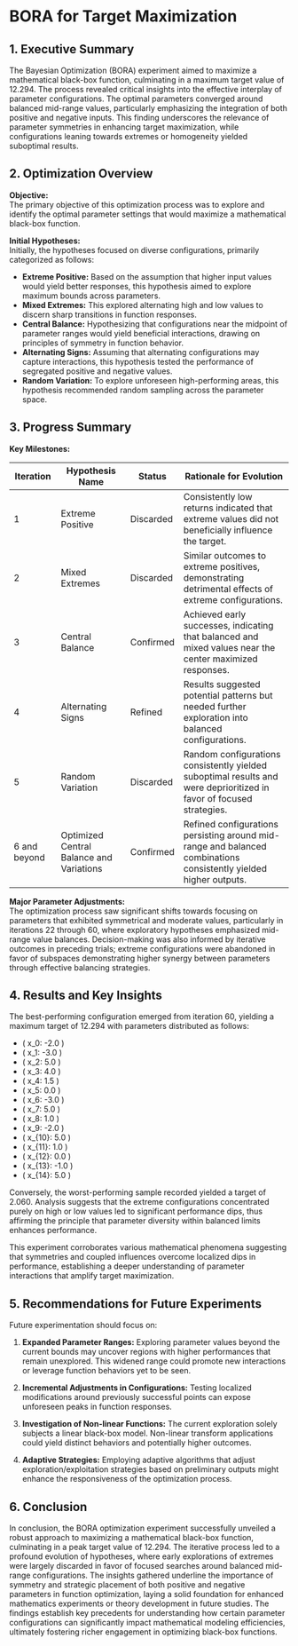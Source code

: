 # BORA for Target Maximization 

## 1. Executive Summary

The Bayesian Optimization (BORA) experiment aimed to maximize a mathematical black-box function, culminating in a maximum target value of 12.294. The process revealed critical insights into the effective interplay of parameter configurations. The optimal parameters converged around balanced mid-range values, particularly emphasizing the integration of both positive and negative inputs. This finding underscores the relevance of parameter symmetries in enhancing target maximization, while configurations leaning towards extremes or homogeneity yielded suboptimal results.

## 2. Optimization Overview

**Objective:**  
The primary objective of this optimization process was to explore and identify the optimal parameter settings that would maximize a mathematical black-box function.

**Initial Hypotheses:**  
Initially, the hypotheses focused on diverse configurations, primarily categorized as follows:

- **Extreme Positive:** Based on the assumption that higher input values would yield better responses, this hypothesis aimed to explore maximum bounds across parameters.
- **Mixed Extremes:** This explored alternating high and low values to discern sharp transitions in function responses.
- **Central Balance:** Hypothesizing that configurations near the midpoint of parameter ranges would yield beneficial interactions, drawing on principles of symmetry in function behavior.
- **Alternating Signs:** Assuming that alternating configurations may capture interactions, this hypothesis tested the performance of segregated positive and negative values.
- **Random Variation:** To explore unforeseen high-performing areas, this hypothesis recommended random sampling across the parameter space.

## 3. Progress Summary

**Key Milestones:**

| Iteration | Hypothesis Name                               | Status       | Rationale for Evolution                                                                                           |
|-----------|----------------------------------------------|--------------|-------------------------------------------------------------------------------------------------------------------|
| 1         | Extreme Positive                             | Discarded    | Consistently low returns indicated that extreme values did not beneficially influence the target.                 |
| 2         | Mixed Extremes                               | Discarded    | Similar outcomes to extreme positives, demonstrating detrimental effects of extreme configurations.                |
| 3         | Central Balance                              | Confirmed    | Achieved early successes, indicating that balanced and mixed values near the center maximized responses.          |
| 4         | Alternating Signs                            | Refined      | Results suggested potential patterns but needed further exploration into balanced configurations.                  |
| 5         | Random Variation                             | Discarded    | Random configurations consistently yielded suboptimal results and were deprioritized in favor of focused strategies.|
| 6 and beyond| Optimized Central Balance and Variations  | Confirmed    | Refined configurations persisting around mid-range and balanced combinations consistently yielded higher outputs.   | 

**Major Parameter Adjustments:**  
The optimization process saw significant shifts towards focusing on parameters that exhibited symmetrical and moderate values, particularly in iterations 22 through 60, where exploratory hypotheses emphasized mid-range value balances. Decision-making was also informed by iterative outcomes in preceding trials; extreme configurations were abandoned in favor of subspaces demonstrating higher synergy between parameters through effective balancing strategies.

## 4. Results and Key Insights

The best-performing configuration emerged from iteration 60, yielding a maximum target of 12.294 with parameters distributed as follows:

- \( x_0: -2.0 \)
- \( x_1: -3.0 \)
- \( x_2: 5.0 \)
- \( x_3: 4.0 \)
- \( x_4: 1.5 \)
- \( x_5: 0.0 \)
- \( x_6: -3.0 \)
- \( x_7: 5.0 \)
- \( x_8: 1.0 \)
- \( x_9: -2.0 \)
- \( x_{10}: 5.0 \)
- \( x_{11}: 1.0 \)
- \( x_{12}: 0.0 \)
- \( x_{13}: -1.0 \)
- \( x_{14}: 5.0 \)

Conversely, the worst-performing sample recorded yielded a target of 2.060. Analysis suggests that the extreme configurations concentrated purely on high or low values led to significant performance dips, thus affirming the principle that parameter diversity within balanced limits enhances performance.

This experiment corroborates various mathematical phenomena suggesting that symmetries and coupled influences overcome localized dips in performance, establishing a deeper understanding of parameter interactions that amplify target maximization. 

## 5. Recommendations for Future Experiments

Future experimentation should focus on:

1. **Expanded Parameter Ranges:** Exploring parameter values beyond the current bounds may uncover regions with higher performances that remain unexplored. This widened range could promote new interactions or leverage function behaviors yet to be seen.
   
2. **Incremental Adjustments in Configurations:** Testing localized modifications around previously successful points can expose unforeseen peaks in function responses.

3. **Investigation of Non-linear Functions:** The current exploration solely subjects a linear black-box model. Non-linear transform applications could yield distinct behaviors and potentially higher outcomes.

4. **Adaptive Strategies:** Employing adaptive algorithms that adjust exploration/exploitation strategies based on preliminary outputs might enhance the responsiveness of the optimization process.

## 6. Conclusion

In conclusion, the BORA optimization experiment successfully unveiled a robust approach to maximizing a mathematical black-box function, culminating in a peak target value of 12.294. The iterative process led to a profound evolution of hypotheses, where early explorations of extremes were largely discarded in favor of focused searches around balanced mid-range configurations. The insights gathered underline the importance of symmetry and strategic placement of both positive and negative parameters in function optimization, laying a solid foundation for enhanced mathematics experiments or theory development in future studies. The findings establish key precedents for understanding how certain parameter configurations can significantly impact mathematical modeling efficiencies, ultimately fostering richer engagement in optimizing black-box functions.